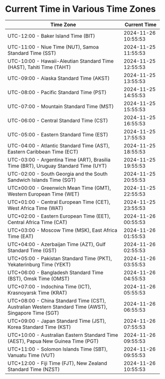 # Current Time in Various Time Zones

| Time Zone | Current Time |
|-----------|--------------|
| UTC-12:00 - Baker Island Time (BIT) | 2024-11-26 10:55:53 |
| UTC-11:00 - Niue Time (NUT), Samoa Standard Time (SST) | 2024-11-25 11:55:53 |
| UTC-10:00 - Hawaii-Aleutian Standard Time (HAST), Tahiti Time (TAHT) | 2024-11-25 12:55:53 |
| UTC-09:00 - Alaska Standard Time (AKST) | 2024-11-25 13:55:53 |
| UTC-08:00 - Pacific Standard Time (PST) | 2024-11-25 14:55:53 |
| UTC-07:00 - Mountain Standard Time (MST) | 2024-11-25 15:55:53 |
| UTC-06:00 - Central Standard Time (CST) | 2024-11-25 16:55:53 |
| UTC-05:00 - Eastern Standard Time (EST) | 2024-11-25 17:55:53 |
| UTC-04:00 - Atlantic Standard Time (AST), Eastern Caribbean Time (ECT) | 2024-11-25 18:55:53 |
| UTC-03:00 - Argentina Time (ART), Brasília Time (BRT), Uruguay Standard Time (UYT) | 2024-11-25 19:55:53 |
| UTC-02:00 - South Georgia and the South Sandwich Islands Time (SGT) | 2024-11-25 20:55:53 |
| UTC±00:00 - Greenwich Mean Time (GMT), Western European Time (WET) | 2024-11-25 22:55:53 |
| UTC+01:00 - Central European Time (CET), West Africa Time (WAT) | 2024-11-25 23:55:53 |
| UTC+02:00 - Eastern European Time (EET), Central Africa Time (CAT) | 2024-11-26 00:55:53 |
| UTC+03:00 - Moscow Time (MSK), East Africa Time (EAT) | 2024-11-26 01:55:53 |
| UTC+04:00 - Azerbaijan Time (AZT), Gulf Standard Time (GST) | 2024-11-26 02:55:53 |
| UTC+05:00 - Pakistan Standard Time (PKT), Yekaterinburg Time (YEKT) | 2024-11-26 03:55:53 |
| UTC+06:00 - Bangladesh Standard Time (BST), Omsk Time (OMST) | 2024-11-26 04:55:53 |
| UTC+07:00 - Indochina Time (ICT), Krasnoyarsk Time (KRAT) | 2024-11-26 05:55:53 |
| UTC+08:00 - China Standard Time (CST), Australian Western Standard Time (AWST), Singapore Time (SGT) | 2024-11-26 06:55:53 |
| UTC+09:00 - Japan Standard Time (JST), Korea Standard Time (KST) | 2024-11-26 07:55:53 |
| UTC+10:00 - Australian Eastern Standard Time (AEST), Papua New Guinea Time (PGT) | 2024-11-26 09:55:53 |
| UTC+11:00 - Solomon Islands Time (SBT), Vanuatu Time (VUT) | 2024-11-26 09:55:53 |
| UTC+12:00 - Fiji Time (FJT), New Zealand Standard Time (NZST) | 2024-11-26 10:55:53 |
